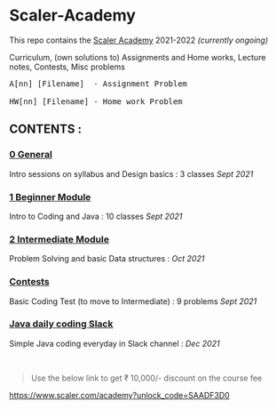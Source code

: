# Scaler-Academy
This repo contains the [Scaler Academy](https://www.scaler.com/) 2021-2022 _(currently ongoing)_

Curriculum, (own solutions to) Assignments and Home works, Lecture notes, Contests, Misc problems

<pre>
A[nn] [Filename]  - Assignment Problem

HW[nn] [Filename] - Home work Problem
</pre>

## CONTENTS :

### [0 General](https://github.com/Saadana/Scaler-Academy/tree/main/0%20General)

Intro sessions on syllabus and Design basics  :  3 classes   _Sept  2021_


### [1 Beginner Module](https://github.com/Saadana/Scaler-Academy/tree/main/1%20Beginner%20Module)

Intro to Coding and Java                      : 10 classes   _Sept  2021_


### [2 Intermediate Module](https://github.com/Saadana/Scaler-Academy/tree/main/2%20Intermediate%20Module)

Problem Solving and basic Data structures     :               _Oct  2021_


### [Contests](https://github.com/Saadana/Scaler-Academy/tree/main/Contests)

Basic Coding Test (to move to Intermediate)    :  9 problems  _Sept  2021_


### [Java daily coding Slack](https://github.com/Saadana/Scaler-Academy/tree/main/Java%20daily%20coding%20Slack)

Simple Java coding everyday in Slack channel  :               _Dec  2021_

<br /> 

> Use the below link to get ₹ 10,000/- discount on the course fee

https://www.scaler.com/academy?unlock_code=SAADF3D0


